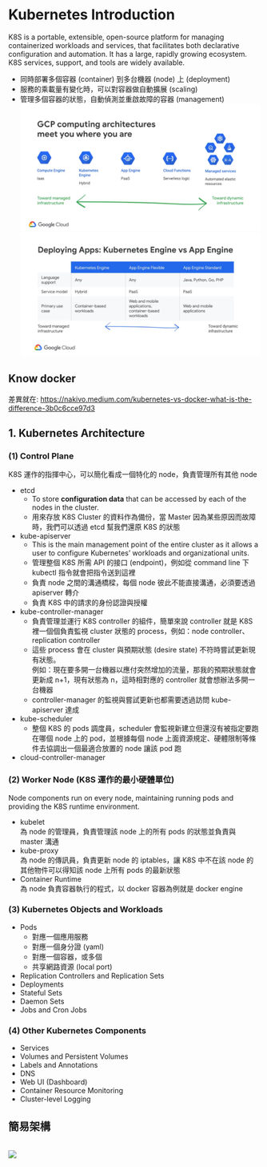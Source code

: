 # Kubernetes Introduction
K8S is a portable, extensible, open-source platform for managing containerized workloads and services, that facilitates both declarative configuration and automation. It has a large, rapidly growing ecosystem. K8S services, support, and tools are widely available.
- 同時部署多個容器 (container) 到多台機器 (node) 上 (deployment)
- 服務的乘載量有變化時，可以對容器做自動擴展 (scaling)
- 管理多個容器的狀態，自動偵測並重啟故障的容器 (management)
<br><img src="https://github.com/ShaqtinAFool/gitbook/blob/master/img/kubernetes/k8s-architecture.png?raw=true" alt="drawing" width="800" board="1"/>
<br><img src="https://github.com/ShaqtinAFool/gitbook/blob/master/img/kubernetes/k8s-vs-app-diff.png?raw=true" alt="drawing" width="800" board="1"/>

## Know docker
差異就在: https://nakivo.medium.com/kubernetes-vs-docker-what-is-the-difference-3b0c6cce97d3

## 1. Kubernetes Architecture
### (1) Control Plane
K8S 運作的指揮中心，可以簡化看成一個特化的 node，負責管理所有其他 node
- etcd
    - To store **configuration data** that can be accessed by each of the nodes in the cluster.
    - 用來存放 K8S Cluster 的資料作為備份，當 Master 因為某些原因而故障時，我們可以透過 etcd 幫我們還原 K8S 的狀態
- kube-apiserver
    - This is the main management point of the entire cluster as it allows a user to configure Kubernetes’ workloads and organizational units.
    - 管理整個 K8S 所需 API 的接口 (endpoint)，例如從 command line 下 kubectl 指令就會把指令送到這裡
    - 負責 node 之間的溝通橋樑，每個 node 彼此不能直接溝通，必須要透過 apiserver 轉介
    - 負責 K8S 中的請求的身份認證與授權
- kube-controller-manager
    - 負責管理並運行 K8S controller 的組件，簡單來說 controller 就是 K8S 裡一個個負責監視 cluster 狀態的 process，例如：node controller、replication controller
    - 這些 process 會在 cluster 與預期狀態 (desire state) 不符時嘗試更新現有狀態。
        <br>例如：現在要多開一台機器以應付突然增加的流量，那我的預期狀態就會更新成 n+1，現有狀態為 n，這時相對應的 controller 就會想辦法多開一台機器
    - controller-manager 的監視與嘗試更新也都需要透過訪問 kube-apiserver 達成
- kube-scheduler
    - 整個 K8S 的 pods 調度員，scheduler 會監視新建立但還沒有被指定要跑在哪個 node 上的 pod，並根據每個 node 上面資源規定、硬體限制等條件去協調出一個最適合放置的 node 讓該 pod 跑
- cloud-controller-manager

### (2) Worker Node (K8S 運作的最小硬體單位)
Node components run on every node, maintaining running pods and providing the K8S runtime environment.
- kubelet
    <br>為 node 的管理員，負責管理該 node 上的所有 pods 的狀態並負責與 master 溝通
- kube-proxy
    <br>為 node 的傳訊員，負責更新 node 的 iptables，讓 K8S 中不在該 node 的其他物件可以得知該 node 上所有 pods 的最新狀態
- Container Runtime
    <br>為 node 負責容器執行的程式，以 docker 容器為例就是 docker engine

### (3) Kubernetes Objects and Workloads
- Pods
    - 對應一個應用服務
    - 對應一個身分證 (yaml)
    - 對應一個容器，或多個
    - 共享網路資源 (local port)
- Replication Controllers and Replication Sets
- Deployments
- Stateful Sets
- Daemon Sets
- Jobs and Cron Jobs

### (4) Other Kubernetes Components
- Services
- Volumes and Persistent Volumes
- Labels and Annotations
- DNS
- Web UI (Dashboard)
- Container Resource Monitoring
- Cluster-level Logging

## 簡易架構
<br><img src="https://miro.medium.com/max/4800/0*5N7SlevIHOdKB-yC">
